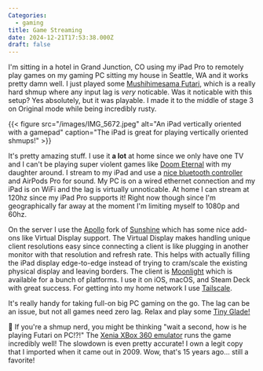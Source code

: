 ```yaml
---
Categories:
  - gaming
title: Game Streaming
date: 2024-12-21T17:53:38.000Z
draft: false
---
```


I'm sitting in a hotel in Grand Junction, CO using my iPad Pro to remotely play games on my gaming PC sitting my house in Seattle, WA and it works pretty damn well. I just played some [Mushihimesama Futari](https://en.wikipedia.org/wiki/Mushihimesama_Futari), which is a really hard shmup where any input lag is *very* noticable. Was it noticable with this setup? Yes absolutely, but it was playable. I made it to the middle of stage 3 on Original mode while being incredibly rusty.

{{< figure src="/images/IMG_5672.jpeg" alt="An iPad vertically oriented with a gamepad" caption="The iPad is great for playing vertically oriented shmups!" >}}

It's pretty amazing stuff. I use it **a lot** at home since we only have one TV and I can't be playing super violent games like [Doom Eternal](/posts/doom-eternal/) with my daughter around. I stream to my iPad and use a [nice bluetooth controller](https://www.amazon.com/PC-Multi-Platform-NS-TV-Android-Laptop/dp/B0D7ZRXBY4) and AirPods Pro for sound. My PC is on a wired ethernet connection and my iPad is on WiFi and the lag is virtually unnoticable. At home I can stream at 120hz since my iPad Pro supports it! Right now though since I'm geographically far away at the moment I'm limiting myself to 1080p and 60hz.

On the server I use the [Apollo](https://github.com/ClassicOldSong/Apollo) fork of [Sunshine](https://app.lizardbyte.dev/Sunshine/?lng=en) which has some nice add-ons like Virtual Display support. The Virtual Display makes handling unique client resolutions easy since connecting a client is like plugging in another monitor with that resolution and refresh rate. This helps with actually filling the iPad display edge-to-edge instead of trying to cram/scale the existing physical display and leaving borders. The client is [Moonlight](https://moonlight-stream.org/) which is available for a bunch of platforms. I use it on iOS, macOS, and Steam Deck with great success. For getting into my home network I use [Tailscale](https://tailscale.com/).

It's really handy for taking full-on big PC gaming on the go. The lag can be an issue, but not all games need zero lag. Relax and play some [Tiny Glade!](https://store.steampowered.com/app/2198150/Tiny_Glade/)

🤔 If you're a shmup nerd, you might be thinking "wait a second, how is he playing Futari on PC!?!" The [Xenia XBox 360 emulator](https://github.com/xenia-canary/xenia-canary) runs the game incredibly well! The slowdown is even pretty accurate! I own a legit copy that I imported when it came out in 2009. Wow, that's 15 years ago... still a favorite!
